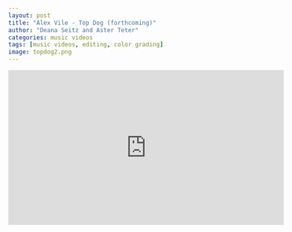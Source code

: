 ```yaml
---
layout: post
title: "Alex Vile - Top Dog (forthcoming)"
author: "Deana Seitz and Aster Teter"
categories: music videos
tags: [music videos, editing, color grading]
image: topdog2.png
---
```


<iframe width="560" height="315" src="https://www.youtube-nocookie.com/embed/qFm1JF9a1s0" title="YouTube video player" frameborder="0" allow="accelerometer; autoplay; clipboard-write; encrypted-media; gyroscope; picture-in-picture" allowfullscreen></iframe>
